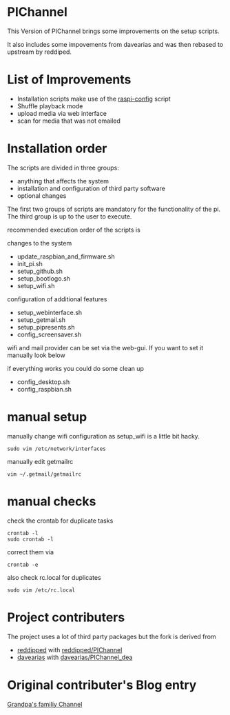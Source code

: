 PIChannel
=============

This Version of PIChannel brings some improvements on the setup scripts.

It also includes some impovements from davearias and was then rebased to upstream by reddiped.

List of Improvements
=============
* Installation scripts make use of the [raspi-config](https://github.com/RPi-Distro/raspi-config) script
* Shuffle playback mode
* upload media via web interface
* scan for media that was not emailed

Installation order
=============
The scripts are divided in three groups:

* anything that affects the system
* installation and configuration of third party software
* optional changes

The first two groups of scripts are mandatory for the functionality of the pi.
The third group is up to the user to execute.

recommended execution order of the scripts is

changes to the system
* update_raspbian_and_firmware.sh
* init_pi.sh
* setup_github.sh
* setup_bootlogo.sh
* setup_wifi.sh

configuration of additional features
* setup_webinterface.sh
* setup_getmail.sh
* setup_pipresents.sh
* config_screensaver.sh

wifi and mail provider can be set via the web-gui. If you want to set it manually look below

if everything works you could do some clean up
* config_desktop.sh
* config_raspbian.sh

manual setup
=============
manually change wifi configuration as setup_wifi is a little bit hacky.
```
sudo vim /etc/network/interfaces
```
manually edit getmailrc
```
vim ~/.getmail/getmailrc
```

manual checks
=============
check the crontab for duplicate tasks
```
crontab -l
sudo crontab -l
```
correct them via
```
crontab -e
```
also check rc.local for duplicates
```
sudo vim /etc/rc.local
```
Project contributers
=============
The project uses a lot of third party packages but the fork is derived from
* [reddipped](https://github.com/reddipped) with [reddipped/PIChannel](https://github.com/reddipped/PIChannel)
* [davearias](https://github.com/davearias) with [davearias/PIChannel_dea](https://github.com/davearias/PIChannel_dea)

Original contributer's Blog entry
=============
[Grandpa's familiy Channel](http://www.reddipped.com/2014/06/grandpas-family-channel/)
